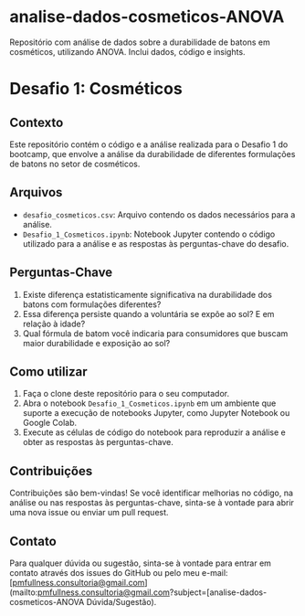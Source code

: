 # analise-dados-cosmeticos-ANOVA
Repositório com análise de dados sobre a durabilidade de batons em cosméticos, utilizando ANOVA. Inclui dados, código e insights.

# Desafio 1: Cosméticos

## Contexto
Este repositório contém o código e a análise realizada para o Desafio 1 do bootcamp, que envolve a análise da durabilidade de diferentes formulações de batons no setor de cosméticos.

## Arquivos
- `desafio_cosmeticos.csv`: Arquivo contendo os dados necessários para a análise.
- `Desafio_1_Cosmeticos.ipynb`: Notebook Jupyter contendo o código utilizado para a análise e as respostas às perguntas-chave do desafio.

## Perguntas-Chave
1. Existe diferença estatisticamente significativa na durabilidade dos batons com formulações diferentes?
2. Essa diferença persiste quando a voluntária se expõe ao sol? E em relação à idade?
3. Qual fórmula de batom você indicaria para consumidores que buscam maior durabilidade e exposição ao sol?

## Como utilizar
1. Faça o clone deste repositório para o seu computador.
2. Abra o notebook `Desafio_1_Cosmeticos.ipynb` em um ambiente que suporte a execução de notebooks Jupyter, como Jupyter Notebook ou Google Colab.
3. Execute as células de código do notebook para reproduzir a análise e obter as respostas às perguntas-chave.

## Contribuições
Contribuições são bem-vindas! Se você identificar melhorias no código, na análise ou nas respostas às perguntas-chave, sinta-se à vontade para abrir uma nova issue ou enviar um pull request.

## Contato

Para qualquer dúvida ou sugestão, sinta-se à vontade para entrar em contato através dos issues do GitHub ou pelo meu e-mail: [pmfullness.consultoria@gmail.com](mailto:pmfullness.consultoria@gmail.com?subject=[analise-dados-cosmeticos-ANOVA Dúvida/Sugestão).



